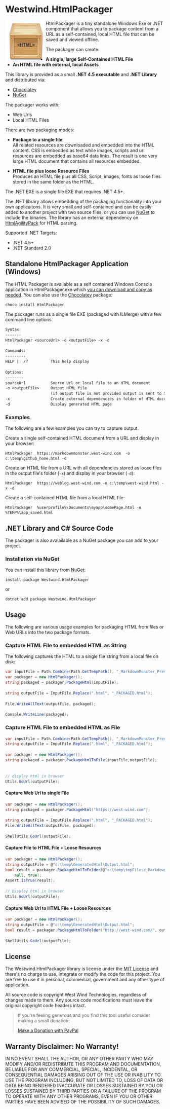 # Westwind.HtmlPackager

<img src="HtmlPackagerIcon.png" align="left" />

HtmlPackager is a tiny standalone Windows Exe or .NET component that allows you to package content from a URL as a self-contained, local HTML file that can be saved and viewed offline.

The packager can create:

* **A single, large Self-Contained HTML File**
* **An HTML file with external, local Assets**

This library is provided as a small **.NET 4.5 executable** and **.NET Library** and distributed via:

* [Chocolatey](https://chocolatey.org/packages/HtmlPackager) 
* [NuGet](https://www.nuget.org/packages/Westwind.HtmlPackager) 

The packager works with:

* Web Urls
* Local HTML Files

There are two packaging modes:

* **Package to a single file**  
All related resources are downloaded and embedded into the HTML content. CSS is embedded as text while images, scripts and url resources are embedded as base64 data links. The result is one very large HTML document that contains all resources embedded.

* **HTML file plus loose Resource Files**  
Produces an HTML file plus all CSS, Script, images, fonts as loose files stored in the same folder as the HTML.

The .NET EXE is a single file EXE that requires .NET 4.5+.

The .NET library allows embedding of the packaging functionality into your own applicaitons. It is very small and self-contained and can be easily added to another project with two source files, or you can use [NuGet](https://www.nuget.org/packages/Westwind.HtmlPackager) to include the binaries. The library has an external dependency on [HtmlAgilityPack](http://html-agility-pack.net) for HTML parsing.

Supported .NET Targets:

* .NET 4.5+
* .NET Standard 2.0

## Standalone HtmlPackager Application (Windows)
The HTML Packager is available as a self contained Windows Console application in HtmlPackager.exe which [you can download and copy as needed](https://github.com/RickStrahl/Westwind.HtmlPackager/blob/master/HtmlPackager.exe). You can also use the [Chocolatey](https://chocolatey.org/packages/HtmlPackager) package:

```
choco install HtmlPackager
```

The packager runs as a single file EXE (packaged with ILMerge) with a few command line options.

```txt
Syntax:
-------
HtmlPackager <sourceUrl> -o <outputFile> -x -d

Commands:
---------
HELP || /?          This help display           

Options:
--------
sourceUrl           Source Url or local file to an HTML document
-o <outputFile>     Output HTML file
                    (if output file is not provided output is sent to StdOut)
-x                  Create external dependencies in folder of HTML document
-d                  Display generated HTML page
```

### Examples
The following are a few examples you can try to capture output.

Create a single self-contained HTML document from a URL and display in your browser:

```
HtmlPackager  https://markdownmonster.west-wind.com  -o c:\temp\github_home.html -d
```

Create an HTML file from a URL with all dependencies stored as loose files in the output file's folder (`-x`) and display in your browser (`-d`):

```
HtmlPackager  https://weblog.west-wind.com -o c:\temp\west-wind.html -x -d
```

Create a self-contained HTML file from a local HTML file:

```
HtmlPackager  %userprofile%\Documents\myapp\somePage.html -o %TEMP%\app_saved.html
```

## .NET Library and C# Source Code
The packager is also avalailable as a NuGet package you can add to your project.

### Installation via NuGet
You can install this library from [NuGet](https://www.nuget.org/packages/Westwind.HtmlPackager):

```
install-package Westwind.HtmlPackager
```

or 

```
dotnet add package Westwind.HtmlPackager
```

## Usage
The following are various usage examples for packaging HTML from files or Web URLs into the two package formats.

### Capture HTML File to embedded HTML as String
The following captures the HTML to a single file string from a local file on disk:

```cs
var inputFile = Path.Combine(Path.GetTempPath(), "_MarkdownMonster_Preview.html");
var packager = new HtmlPackager();
string packaged = packager.PackageHtml(inputFile);

string outputFile = InputFile.Replace(".html", "_PACKAGED.html");

File.WriteAllText(outputFile, packaged);

Console.WriteLine(packaged);
```

### Capture HTML File to embedded HTML as File

```cs
var inputFile = Path.Combine(Path.GetTempPath(), "_MarkdownMonster_Preview.html");
string outputFile = InputFile.Replace(".html", "_PACKAGED.html");

var packager = new HtmlPackager();
string packaged = packager.PackageHtmlToFile(inputFile,outputFile);


// display html in browser
Utils.GoUrl(outputFile);
```

#### Capture Web Url to single File
```cs
var packager = new HtmlPackager();
string packaged = packager.PackageHtml("https://west-wind.com");

string outputFile = InputFile.Replace(".html", "_PACKAGED.html");
File.WriteAllText(outputFile, packaged);

ShellUtils.GoUrl(outputFile);
```

#### Capture File to HTML File + Loose Resources

```cs
var packager = new HtmlPackager();
string outputFile = @"c:\temp\GeneratedHtml\Output.html";
bool result = packager.PackageHtmlToFolder(@"c:\temp\tmpFiles\_MarkdownMonster_Preview.html", outputFile,
    null, true);
Assert.IsTrue(result);

// Display html in browser
Utils.GoUrl(outputFile);
```

#### Capture Web Url to HTML File + Loose Resources

```cs
var packager = new HtmlPackager();
string outputFile = @"c:\temp\GeneratedHtml\Output.html";
bool result = packager.PackageHtmlToFolder("http://west-wind.com/", outputFile, null, true);

ShellUtils.GoUrl(outputFile);
```

## License
The Westwind.HtmlPackager library is license  under the [MIT License](https://opensource.org/licenses/MIT) and there's no charge to use, integrate or modify the code for this project. You are free to use it in personal, commercial, government and any other type of application.

All source code is copyright West Wind Technologies, regardless of changes made to them. Any source code modifications must leave the original copyright code headers intact.

> If you're feeling generous and you find this tool useful consider making a small donation:
>
> [Make a Donation with PayPal](https://www.paypal.com/cgi-bin/webscr?cmd=_s-xclick&hosted_button_id=DJJHMXWYPT3E2)

## Warranty Disclaimer: No Warranty!
IN NO EVENT SHALL THE AUTHOR, OR ANY OTHER PARTY WHO MAY MODIFY AND/OR REDISTRIBUTE THIS PROGRAM AND DOCUMENTATION, BE LIABLE FOR ANY COMMERCIAL, SPECIAL, INCIDENTAL, OR CONSEQUENTIAL DAMAGES ARISING OUT OF THE USE OR INABILITY TO USE THE PROGRAM INCLUDING, BUT NOT LIMITED TO, LOSS OF DATA OR DATA BEING RENDERED INACCURATE OR LOSSES SUSTAINED BY YOU OR LOSSES SUSTAINED BY THIRD PARTIES OR A FAILURE OF THE PROGRAM TO OPERATE WITH ANY OTHER PROGRAMS, EVEN IF YOU OR OTHER PARTIES HAVE BEEN ADVISED OF THE POSSIBILITY OF SUCH DAMAGES.